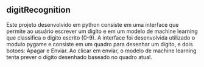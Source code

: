 ## digitRecognition
Este projeto desenvolvido em python consiste em uma interface que permite ao usuário escrever um digito e em um modelo de machine learning que classifica o digito escrito (0-9).
A interface foi desenvolvida utilizado o modulo pygame e consiste em um quadro para desenhar um digito, e dois botoes: Apagar e Enviar. Ao clicar em enviar, o modelo de machine learning tenta prever o digito desenhado baseado no quadro atual.
